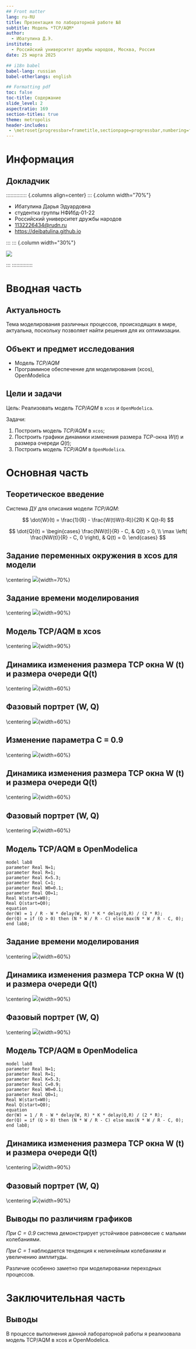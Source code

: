 ```yaml
---
## Front matter
lang: ru-RU
title: Презентация по лабораторной работе №8
subtitle: Модель *TCP/AQM*
author:
  - Ибатулина Д.Э.
institute:
  - Российский университет дружбы народов, Москва, Россия
date: 25 марта 2025

## i18n babel
babel-lang: russian
babel-otherlangs: english

## Formatting pdf
toc: false
toc-title: Содержание
slide_level: 2
aspectratio: 169
section-titles: true
theme: metropolis
header-includes:
 - \metroset{progressbar=frametitle,sectionpage=progressbar,numbering=fraction}
---
```


# Информация

## Докладчик

:::::::::::::: {.columns align=center}
::: {.column width="70%"}

  * Ибатулина Дарья Эдуардовна
  * студентка группы НФИбд-01-22
  * Российский университет дружбы народов
  * [1132226434@rudn.ru](mailto:1132226434@rudn.ru)
  * <https://deibatulina.github.io>

:::
::: {.column width="30%"}

![](./image/me.jpg)

:::
::::::::::::::

# Вводная часть

## Актуальность

Тема моделирования различных процессов, происходящих в мире, актуальна, поскольку позволяет найти решения для их оптимизации.

## Объект и предмет исследования

- Модель *TCP/AQM*
- Программное обеспечение для моделирования (xcos), OpenModelica

## Цели и задачи

Цель: Реализовать модель *TCP/AQM* в `xcos` и `OpenModelica`.

Задачи:

1. Построить модель *TCP/AQM* в `xcos`;
2. Построить графики динамики изменения размера *TCP*-окна $W(t)$ и размера очереди $Q(t)$;
3. Построить модель *TCP/AQM* в `OpenModelica`.

# Основная часть

## Теоретическое введение

Система ДУ для описания модели *TCP/AQM*:

$$
\dot{W}(t) = \frac{1}{R} - \frac{W(t)W(t-R)}{2R} K Q(t-R)
$$

$$
\dot{Q}(t) = 
\begin{cases} 
    \frac{NW(t)}{R} - C, & Q(t) > 0, \\
    \max \left( \frac{NW(t)}{R} - C, 0 \right), & Q(t) = 0.
\end{cases}
$$

## Задание переменных окружения в xcos для модели

\centering
![](./image/1.png){width=70%}

## Задание времени моделирования

\centering
![](./image/2.png){width=90%}

## Модель TCP/AQM в xcos

\centering
![](./image/3.png){width=90%}

## Динамика изменения размера TCP окна W (t) и размера очереди Q(t)

\centering
![](./image/4.png){width=60%}

## Фазовый портрет (W, Q)

\centering
![](./image/5.png){width=60%}

## Изменение параметра С = 0.9

\centering
![](./image/6.png){width=60%}

## Динамика изменения размера TCP окна W (t) и размера очереди Q(t)

\centering
![](./image/7.png){width=60%}

## Фазовый портрет (W, Q)

\centering
![](./image/8.png){width=60%}

## Модель TCP/AQM в OpenModelica

```modelica
model lab8
parameter Real N=1;
parameter Real R=1;
parameter Real K=5.3;
parameter Real C=1;
parameter Real W0=0.1;
parameter Real Q0=1;
Real W(start=W0);
Real Q(start=Q0);
equation
der(W) = 1 / R - W * delay(W, R) * K * delay(Q,R) / (2 * R);
der(Q) = if (Q > 0) then (N * W / R - C) else max(N * W / R - C, 0);
end lab8;
```

## Задание времени моделирования

\centering
![](./image/10.png){width=60%}

## Динамика изменения размера TCP окна W (t) и размера очереди Q(t)

\centering
![](./image/11.png){width=90%}

## Фазовый портрет (W, Q)

\centering
![](./image/12.png){width=90%}

## Модель TCP/AQM в OpenModelica

```modelica
model lab8
parameter Real N=1;
parameter Real R=1;
parameter Real K=5.3;
parameter Real C=0.9;
parameter Real W0=0.1;
parameter Real Q0=1;
Real W(start=W0);
Real Q(start=Q0);
equation
der(W) = 1 / R - W * delay(W, R) * K * delay(Q,R) / (2 * R);
der(Q) = if (Q > 0) then (N * W / R - C) else max(N * W / R - C, 0);
end lab8;
```

## Динамика изменения размера TCP окна W (t) и размера очереди Q(t)

\centering
![](./image/14.png){width=90%}

## Фазовый портрет (W, Q)

\centering
![](./image/15.png){width=90%}

## Выводы по различиям графиков

*При $C=0.9$* система демонстрирует устойчивое равновесие с малыми колебаниями.

*При $C=1$* наблюдается тенденция к нелинейным колебаниям и увеличению амплитуды.

Различие особенно заметно при моделировании переходных процессов.

# Заключительная часть

## Выводы

В процессе выполнения данной лабораторной работы я реализовала модель TCP/AQM в xcos и OpenModelica.


